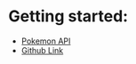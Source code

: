 
# Getting started:
- [Pokemon API](https://pokeapi.co/docs/v2)
- [Github Link](https://github.com/adhafajri/SwiftUI-Clean-Architecture)

